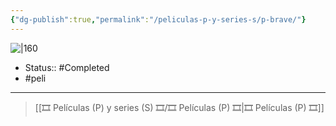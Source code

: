 ```yaml
---
{"dg-publish":true,"permalink":"/peliculas-p-y-series-s/p-brave/"}
---
```



![|160](https://m.media-amazon.com/images/M/MV5BMzgwODk3ODA1NF5BMl5BanBnXkFtZTcwNjU3NjQ0Nw@@._V1_SX300.jpg)

- Status:: #Completed 
- #peli 

---

> [[🎞️ Películas (P) y series (S) 🎞️/🎞️ Películas (P) 🎞️\|🎞️ Películas (P) 🎞️]]
